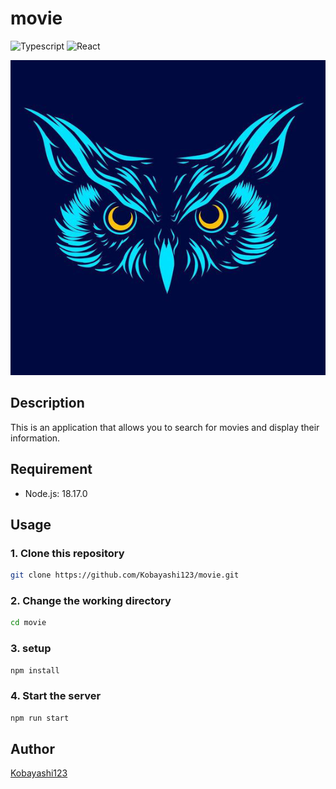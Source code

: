 # movie

![Typescript](https://img.shields.io/badge/typescript-4.9.5-blue)
![React](https://img.shields.io/badge/React-18.2.0-green)

![bird](https://github.com/Kobayashi123/movie/blob/main/images/bird.png)

## Description

This is an application that allows you to search for movies and display their information.

## Requirement

- Node.js: 18.17.0

## Usage

### 1. Clone this repository

```bash
git clone https://github.com/Kobayashi123/movie.git
```

### 2. Change the working directory

```bash
cd movie
```

### 3. setup

```bash
npm install
```

### 4. Start the server

```bash
npm run start
```

<!-- ## Licence -->

<!-- [MIT License](https://github.com/pigeon-sable/morizo/blob/main/LICENSE) -->

## Author

[Kobayashi123](https://github.com/Kobayashi123)
